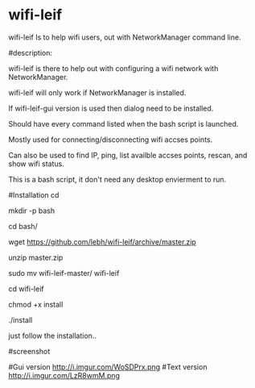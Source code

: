 # wifi-leif
wifi-leif Is to help wifi users, out with NetworkManager command line.


#description:

  wifi-leif is there to help out with configuring a wifi network with NetworkManager.
  
  wifi-leif will only work if NetworkManager is installed.
  
  If wifi-leif-gui version is used then dialog need to  be installed.
  
  Should have every command listed when the bash script is launched.
  
  Mostly used for connecting/disconnecting wifi accses points.
  
  Can also be used to find IP, ping, list availble accses points, rescan, and show wifi status. 
  
  This is a bash script, it don't need any desktop envierment to run.
  

#Installation
cd

mkdir -p bash

cd bash/

wget https://github.com/lebh/wifi-leif/archive/master.zip

unzip master.zip

sudo mv wifi-leif-master/ wifi-leif

cd wifi-leif

chmod +x install

./install


just follow the installation..

#screenshot

#Gui version
http://i.imgur.com/WoSDPrx.png
#Text version
http://i.imgur.com/LzR8wmM.png
